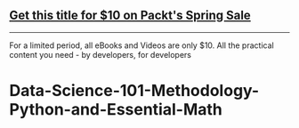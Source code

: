 ## [Get this title for $10 on Packt's Spring Sale](https://www.packt.com/V18562?utm_source=github&utm_medium=packt-github-repo&utm_campaign=spring_10_dollar_2022)
-----
For a limited period, all eBooks and Videos are only $10. All the practical content you need \- by developers, for developers

# Data-Science-101-Methodology-Python-and-Essential-Math